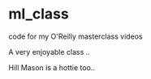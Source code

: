 ml_class
========

code for my O'Reilly masterclass videos

A very enjoyable class .. 


Hill Mason is a hottie too..
